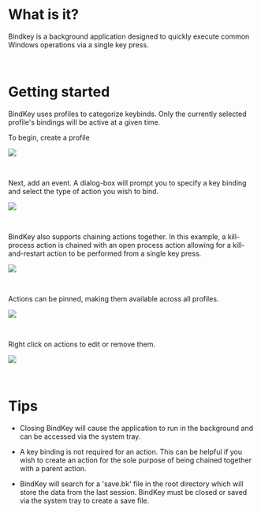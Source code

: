 # What is it?

Bindkey is a background application designed to quickly execute common Windows operations via a single key press. 

<br/>

# Getting started

BindKey uses profiles to categorize keybinds. Only the currently selected profile's bindings will be active at a given time.

To begin, create a profile

![](resources/gif/1.gif)

<br/>

Next, add an event. A dialog-box will prompt you to specify a key binding and select the type of action you wish to bind.

![](resources/gif/2.gif)

<br/>

BindKey also supports chaining actions together. In this example, a kill-process action is chained with an open process action allowing for a kill-and-restart action to be performed from a single key press.

![](resources/gif/3.gif)

<br/>

Actions can be pinned, making them available across all profiles.

![](resources/gif/4.gif)

<br/>

Right click on actions to edit or remove them.

![](resources/gif/5.gif)

<br/>

# Tips

* Closing BindKey will cause the application to run in the background and can be accessed via the system tray.

* A key binding is not required for an action. This can be helpful if you wish to create an action for the sole purpose of being chained together with a parent action.

* BindKey will search for a 'save.bk' file in the root directory which will store the data from the last session. BindKey must be closed or saved via the system tray to create a save file.
